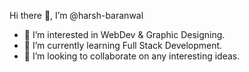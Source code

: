 Hi there 👋, I’m @harsh-baranwal
- 👀 I’m interested in WebDev & Graphic Designing.
- 🌱 I’m currently learning Full Stack Development.
- 💞️ I’m looking to collaborate on any interesting ideas.
<!--- - 📫 How to reach me ...


harsh-baranwal/harsh-baranwal is a ✨ special ✨ repository because its `README.md` (this file) appears on your GitHub profile.
You can click the Preview link to take a look at your changes.
--->
